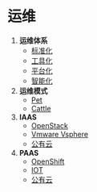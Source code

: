 # 运维

1. **运维体系**
   <!-- 文档流程 -->
   - [标准化](wiki/java/spring_cloud_config.md)
   <!-- 脚本库, 工具库 -->
   - [工具化](wiki/java/spring_cloud_config.md)
   <!-- 统一web管理控制，提供标准API -->
   - [平台化](wiki/java/spring_cloud_config.md)
   <!-- 按照场景智能管理, 态势感知 -->
   - [智能化](wiki/java/spring_cloud_config.md)
2. **运维模式**
   <!-- 宠物模式, 随着服务增加管理成本也会增加 -->
   - [Pet](container/kubernetes.md)
   <!-- 牲口模式, 很好的处理服务增加成本 -->
   - [Cattle](container/kubernetes.md)
3. **IAAS**
   - [OpenStack](container/kubernetes.md)
   - [Vmware Vsphere](container/kubernetes.md)
   - [公有云](container/kubernetes.md)
4. **PAAS**
   - [OpenShift](paas/openshift.md)
   - [IOT](container/kubernetes.md)
   - [公有云](container/kubernetes.md)
